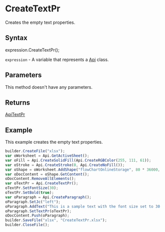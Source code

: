 # CreateTextPr

Creates the empty text properties.

## Syntax

expression.CreateTextPr();

`expression` - A variable that represents a [Api](../Api.md) class.

## Parameters

This method doesn't have any parameters.

## Returns

[ApiTextPr](../../ApiTextPr/ApiTextPr.md)

## Example

This example creates the empty text properties.

```javascript
builder.CreateFile("xlsx");
var oWorksheet = Api.GetActiveSheet();
var oFill = Api.CreateSolidFill(Api.CreateRGBColor(255, 111, 61));
var oStroke = Api.CreateStroke(0, Api.CreateNoFill());
var oShape = oWorksheet.AddShape("flowChartOnlineStorage", 80 * 36000, 50 * 36000, oFill, oStroke, 0, 2 * 36000, 0, 3 * 36000);
var oDocContent = oShape.GetContent();
oDocContent.RemoveAllElements();
var oTextPr = Api.CreateTextPr();
oTextPr.SetFontSize(30);
oTextPr.SetBold(true);
var oParagraph = Api.CreateParagraph();
oParagraph.SetJc("left");
oParagraph.AddText("This is a sample text with the font size set to 30 and the font weight set to bold.");
oParagraph.SetTextPr(oTextPr);
oDocContent.Push(oParagraph);
builder.SaveFile("xlsx", "CreateTextPr.xlsx");
builder.CloseFile();
```